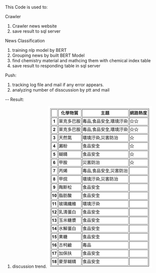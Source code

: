 This Code is used to:

Crawler
  1. Crawler news website
  2. save result to sql server

News Classification
  1. training nlp model by BERT
  2. Grouping news by built BERT Model
  3. find chemistry material and mathcing them with chemical index table
  4. save result to responding table in sql server

Push:
  1. tracking log file and mail if any error appears.
  2. analyzing number of disscussion by ptt and mail
  
  
--
Result:
  1. discussion trend.
![image](https://github.com/sjenwork/NewsWork/blob/master/Image/Discussion_trend.png)




 
